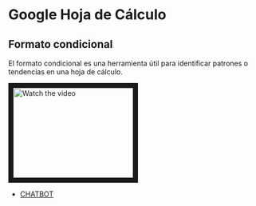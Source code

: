 # Google Hoja de Cálculo

## Formato condicional
El formato condicional es una herramienta útil para identificar patrones o tendencias en una hoja de cálculo.


<a href="https://youtu.be/PEyS7m_Sl9k" target="_blank">
 <img src="https://i.ytimg.com/vi/pjXiQ4xrghk/maxresdefault.jpg" alt="Watch the video" width="240" height="180" border="10" />
</a>

* [CHATBOT](https://docs.google.com/spreadsheets/d/1EvWUueUhT8tL0xLe9_79obN31p1Y1naED1zsz06NQ4s/edit#gid=0)
